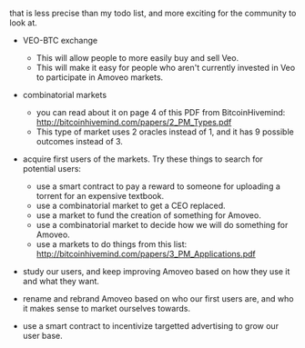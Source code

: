 that is less precise than my todo list, and more exciting for the community to look at.


* VEO-BTC exchange
  - This will allow people to more easily buy and sell Veo.
  - This will make it easy for people who aren't currently invested in Veo to participate in Amoveo markets.

* combinatorial markets
  - you can read about it on page 4 of this PDF from BitcoinHivemind: http://bitcoinhivemind.com/papers/2_PM_Types.pdf
  - This type of market uses 2 oracles instead of 1, and it has 9 possible outcomes instead of 3.

* acquire first users of the markets. Try these things to search for potential users:
  - use a smart contract to pay a reward to someone for uploading a torrent for an expensive textbook.
  - use a combinatorial market to get a CEO replaced.
  - use a market to fund the creation of something for Amoveo.
  - use a combinatorial market to decide how we will do something for Amoveo.
  - use a markets to do things from this list: http://bitcoinhivemind.com/papers/3_PM_Applications.pdf 

* study our users, and keep improving Amoveo based on how they use it and what they want.

* rename and rebrand Amoveo based on who our first users are, and who it makes sense to market ourselves towards.

* use a smart contract to incentivize targetted advertising to grow our user base.
